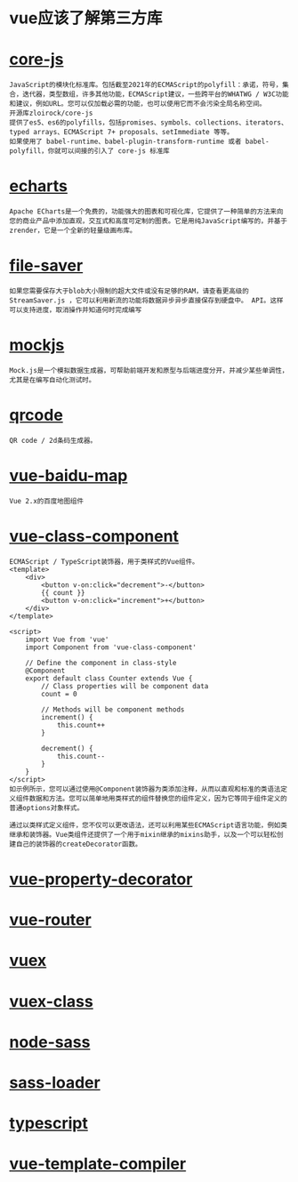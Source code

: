# vue应该了解第三方库
 
 # [core-js](https://www.npmjs.com/package/core-js)
    JavaScript的模块化标准库。包括截至2021年的ECMAScript的polyfill：承诺，符号，集合，迭代器，类型数组，许多其他功能，ECMAScript建议，一些跨平台的WHATWG / W3C功能和建议，例如URL。您可以仅加载必需的功能，也可以使用它而不会污染全局名称空间。
    开源库zloirock/core-js
    提供了es5、es6的polyfills，包括promises、symbols、collections、iterators、typed arrays、ECMAScript 7+ proposals、setImmediate 等等。
    如果使用了 babel-runtime、babel-plugin-transform-runtime 或者 babel-polyfill，你就可以间接的引入了 core-js 标准库
    
 # [echarts](https://echarts.apache.org/en/tutorial.html#Get%20Started%20with%20ECharts%20in%205%20minutes)
    Apache ECharts是一个免费的，功能强大的图表和可视化库，它提供了一种简单的方法来向您的商业产品中添加直观，交互式和高度可定制的图表。它是用纯JavaScript编写的，并基于zrender，它是一个全新的轻量级画布库。

 # [file-saver](https://www.npmjs.com/package/file-saver)
    如果您需要保存大于blob大小限制的超大文件或没有足够的RAM，请查看更高级的StreamSaver.js ，它可以利用新流的功能将数据异步异步直接保存到硬盘中。 API。这样可以支持进度，取消操作并知道何时完成编写

 # [mockjs](http://mockjs.com/)
    Mock.js是一个模拟数据生成器，可帮助前端开发和原型与后端进度分开，并减少某些单调性，尤其是在编写自动化测试时。

 # [qrcode](https://www.npmjs.com/package/qrcode)
    QR code / 2d条码生成器。

 # [vue-baidu-map](https://dafrok.github.io/vue-baidu-map/#/zh/index)
    Vue 2.x的百度地图组件

 # [vue-class-component](https://jingyan.baidu.com/article/60ccbceb05fa4125cbb19733.html)
    ECMAScript / TypeScript装饰器，用于类样式的Vue组件。
    <template>
        <div>
            <button v-on:click="decrement">-</button>
            {{ count }}
            <button v-on:click="increment">+</button>
        </div>
    </template>

    <script>
        import Vue from 'vue'
        import Component from 'vue-class-component'

        // Define the component in class-style
        @Component
        export default class Counter extends Vue {
            // Class properties will be component data
            count = 0

            // Methods will be component methods
            increment() {
                this.count++
            }

            decrement() {
                this.count--
            }
        }
    </script>
    如示例所示，您可以通过使用@Component装饰器为类添加注释，从而以直观和标准的类语法定义组件数据和方法。您可以简单地用类样式的组件替换您的组件定义，因为它等同于组件定义的普通options对象样式。

    通过以类样式定义组件，您不仅可以更改语法，还可以利用某些ECMAScript语言功能，例如类继承和装饰器。Vue类组件还提供了一个用于mixin继承的mixins助手，以及一个可以轻松创建自己的装饰器的createDecorator函数。

 # [vue-property-decorator](https://jingyan.baidu.com/article/60ccbceb05fa4125cbb19733.html)

 # [vue-router](https://jingyan.baidu.com/article/60ccbceb05fa4125cbb19733.html)

 # [vuex](https://jingyan.baidu.com/article/60ccbceb05fa4125cbb19733.html)

 # [vuex-class](https://jingyan.baidu.com/article/60ccbceb05fa4125cbb19733.html)

 # [node-sass](https://jingyan.baidu.com/article/60ccbceb05fa4125cbb19733.html)

 # [sass-loader](https://jingyan.baidu.com/article/60ccbceb05fa4125cbb19733.html)

 # [typescript](https://jingyan.baidu.com/article/60ccbceb05fa4125cbb19733.html)

 # [vue-template-compiler](https://jingyan.baidu.com/article/60ccbceb05fa4125cbb19733.html)


